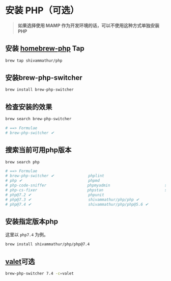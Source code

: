# 安装 PHP（可选）

> **如果选择使用 MAMP 作为开发环境的话，可以不使用这种方式单独安装 PHP**

## 安装 [homebrew-php](https://github.com/shivammathur/homebrew-php) Tap

```bash
brew tap shivammathur/php
```

## 安装brew-php-switcher
```bash
brew install brew-php-switcher
```

## 检查安装的效果
```bash
brew search brew-php-switcher

# ==> Formulae
# brew-php-switcher ✔
```

## 搜索当前可用php版本
```bash
brew search php

# ==> Formulae
# brew-php-switcher ✔               phplint                           shivammathur/php/php@7.0 ✔
# php ✔                             phpmd                             shivammathur/php/php@7.1 ✔
# php-code-sniffer                  phpmyadmin                        shivammathur/php/php@7.2 ✔
# php-cs-fixer                      phpstan                           shivammathur/php/php@7.3 ✔
# php@7.2 ✔                         phpunit                           shivammathur/php/php@7.4 ✔
# php@7.3 ✔                         shivammathur/php/php ✔            shivammathur/php/php@8.1 ✔
# php@7.4 ✔                         shivammathur/php/php@5.6 ✔        wilmoore/formulae/php-version ✔
```

## 安装指定版本php

这里以 `php7.4` 为例。

```bash
brew install shivammathur/php/php@7.4
```

## [valet](https://laravel.com/docs/8.x/valet#introduction)可选

```bash
brew-php-switcher 7.4 -c=valet
```

